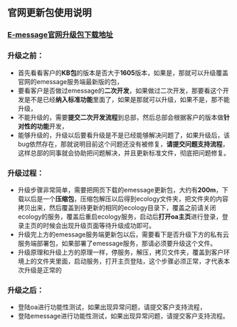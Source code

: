 ## 官网更新包使用说明

### [E-message官网升级包下载地址](http://im.cobiz.cn/html/download.html)
### 升级之前：
* 首先看看客户的**KB包**的版本是否大于**1605**版本，如果是，那就可以升级覆盖官网的emessage服务端最新版的包，
* 要看客户是否做过emessage的**二次开发**，如果做过二次开发，那要看这个开发是不是已经**纳入标准功能**里面了，如果是那就可以升级，如果不是，那不能升级，
* 不能升级的，需要**提交二次开发流程**到总部，然后总部会根据客户的版本做**针对性的功能**开发，
* 能够升级的，升级以后要看升级是不是已经能够解决问题了，如果升级后，该bug依然存在，那就说明目前这个问题还没有被修复，**请提交问题支持流程**，这样总部的同事就会协助把问题解决，并且更新标准文件，彻底把问题修复。

### 升级过程：
* 升级步骤非常简单，需要把网页下载的emessage更新包，大约有**200m**，下载以后是一个**压缩包**，压缩包解压以后得到ecology文件夹，把文件夹的内容拷贝出来，然后覆盖到待更新的相同的ecology目录下，覆盖之前请关闭ecology的服务，覆盖后重启ecology服务，启动后**打开oa主页**进行登录，登录主页的时候会出现升级页面等待升级成功即可。
* 升级完上方的emessage服务端更新包以后，需要看下是否升级下方的私有云服务端部署包，如果部署了emessage服务，那请必须要升级这个文件。 
* 升级原理和升级上方的原理一样，停服务，解压，拷贝文件夹，覆盖到客户环境上的文件夹里面，启动服务，打开主页登陆，这个步骤必须正常，才代表本次升级是正常的

### 升级之后：
* 登陆oa进行功能性测试，如果出现异常问题，请提交客户支持流程，
* 登陆emessage进行功能性测试，如果出现异常问题，请提交客户支持流程。